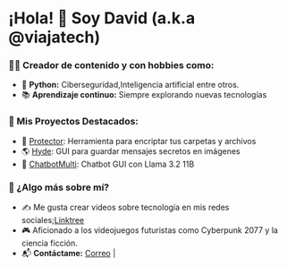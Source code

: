 # ¡Hola! 👋 Soy David (a.k.a @viajatech)
### 👨‍💻 Creador de contenido y con hobbies como:
- 🐍 **Python:** Ciberseguridad,Inteligencia artificial entre otros.
- 📚 **Aprendizaje continuo:** Siempre explorando nuevas tecnologías

### 🚀 Mis Proyectos Destacados:
- 🔐 [Protector](https://github.com/viajatech/Protector): Herramienta para encriptar tus carpetas y archivos
- 🌎 [Hyde](https://github.com/viajatech/Hyde): GUI para guardar mensajes secretos en imágenes
- 🧠 [ChatbotMulti](https://github.com/viajatech/ChatBotMulti): Chatbot GUI con Llama 3.2 11B

### 🌟 ¿Algo más sobre mí?
- ✍️ Me gusta crear videos sobre tecnología en mis redes sociales;[Linktree](https://linktr.ee/viajatech)
- 🎮 Aficionado a los videojuegos futuristas como Cyberpunk 2077 y la ciencia ficción.
- 📬 **Contáctame:** [Correo](mailto:jettrendy@gmail.com) | 
